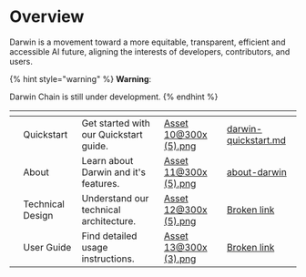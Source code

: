 # Overview

Darwin is a movement toward a more equitable, transparent,  efficient and accessible AI future, aligning the interests of developers, contributors, and users.&#x20;

{% hint style="warning" %}
**Warning**:

Darwin Chain is still under development.
{% endhint %}

<table data-card-size="large" data-view="cards"><thead><tr><th></th><th></th><th></th><th data-hidden data-card-cover data-type="files"></th><th data-hidden data-card-target data-type="content-ref"></th></tr></thead><tbody><tr><td></td><td>Quickstart</td><td>Get started with our Quickstart guide.</td><td><a href=".gitbook/assets/Asset 10@300x (5).png">Asset 10@300x (5).png</a></td><td><a href="for-developers/darwin-quickstart.md">darwin-quickstart.md</a></td></tr><tr><td></td><td>About</td><td>Learn about Darwin and it's features.</td><td><a href=".gitbook/assets/Asset 11@300x (5).png">Asset 11@300x (5).png</a></td><td><a href="getting-started/about-darwin/">about-darwin</a></td></tr><tr><td></td><td>Technical Design</td><td>Understand our technical architecture.</td><td><a href=".gitbook/assets/Asset 12@300x (5).png">Asset 12@300x (5).png</a></td><td><a href="broken-reference">Broken link</a></td></tr><tr><td></td><td>User Guide</td><td>Find detailed usage instructions.       </td><td><a href=".gitbook/assets/Asset 13@300x (3).png">Asset 13@300x (3).png</a></td><td><a href="broken-reference">Broken link</a></td></tr></tbody></table>

